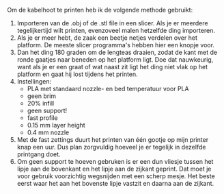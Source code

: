 Om de kabelhoot te printen heb ik de volgende methode gebruikt:
1. Importeren van de .obj of de .stl file in een slicer.  Als je er meerdere tegelijkertijd wilt printen, evenzoveel malen hetzelfde ding importeren.
2. Als je er meer hebt, de zaak een beetje netjes verdelen over het platform. De meeste slicer programma's hebben hier een knopje voor.
3. Dan het ding 180 graden om de lengteas draaien, zodat de kant met de ronde gaatjes naar beneden op het platform ligt. Doe dat nauwkeurig,
want als je er een graat of wat naast zit ligt het ding niet vlak op het platform en gaat hij lost tijdens het printen.
4. Instellingen:
   * PLA met standaard nozzle- en bed temperatuur voor PLA
   * geen brim
   * 20% infill
   * geen support!
   * fast profile
   * 0.15 mm layer height
   * 0.4 mm nozzle
5. Met de fast zettings duurt het printen van één gootje op mijn printer knap een uur.
Dus plan zorgvuldig hoeveel je er tegelijk in dezelfde printgang doet.
6. Om geen support te hoeven gebruken is er een dun vliesje tussen het lipje aan de bovenkant en het lipje aan de zijkant geprint.
Dat moet je voor gebruik voorzichtig wegsnijden met een scherp mesje. Het beste eerst waar het aan het bovenste lipje vastzit en daarna aan de zijkant.
